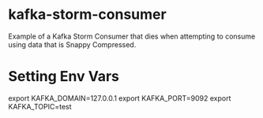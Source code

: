 kafka-storm-consumer
==============

Example of a Kafka Storm Consumer that dies when attempting to consume using
data that is Snappy Compressed.

Setting Env Vars
==============
export KAFKA_DOMAIN=127.0.0.1
export KAFKA_PORT=9092
export KAFKA_TOPIC=test
